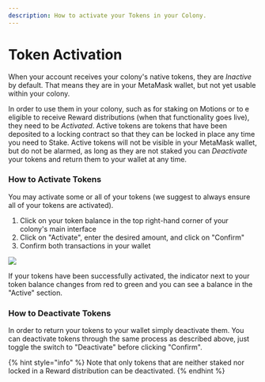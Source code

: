 ```yaml
---
description: How to activate your Tokens in your Colony.
---
```


# Token Activation

When your account receives your colony's native tokens, they are _Inactive_ by default. That means they are in your MetaMask wallet, but not yet usable within your colony.&#x20;

In order to use them in your colony, such as for staking on Motions or to e eligible to receive Reward distributions (when that functionality goes live), they need to be _Activated_. Active tokens are tokens that have been deposited to a locking contract so that they can be locked in place any time you need to Stake. Active tokens will not be visible in your MetaMask wallet, but do not be alarmed, as long as they are not staked you can _Deactivate_ your tokens and return them to your wallet at any time.

### How to Activate Tokens

You may activate some or all of your tokens (we suggest to always ensure all of your tokens are activated).

1. Click on your token balance in the top right-hand corner of your colony's main interface
2. Click on "Activate", enter the desired amount, and click on "Confirm"
3. Confirm both transactions in your wallet

![](../assets/1-activate.gif)

If your tokens have been successfully activated, the indicator next to your token balance changes from red to green and you can see a balance in the "Active" section.

### How to Deactivate Tokens

In order to return your tokens to your wallet simply deactivate them. You can deactivate tokens through the same process as described above, just toggle the switch to "Deactivate" before clicking "Confirm".

{% hint style="info" %}
Note that only tokens that are neither staked nor locked in a Reward distribution can be deactivated.
{% endhint %}
